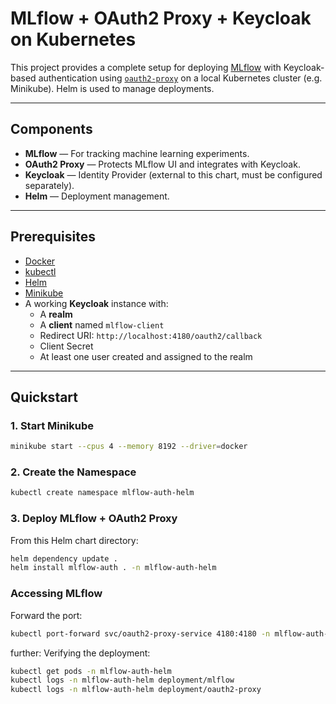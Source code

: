 # MLflow + OAuth2 Proxy + Keycloak on Kubernetes

This project provides a complete setup for deploying [MLflow](https://mlflow.org/) with Keycloak-based authentication using [`oauth2-proxy`](https://oauth2-proxy.github.io/oauth2-proxy/) on a local Kubernetes cluster (e.g. Minikube). Helm is used to manage deployments.

---

## Components

- **MLflow** — For tracking machine learning experiments.
- **OAuth2 Proxy** — Protects MLflow UI and integrates with Keycloak.
- **Keycloak** — Identity Provider (external to this chart, must be configured separately).
- **Helm** — Deployment management.

---

## Prerequisites

- [Docker](https://docs.docker.com/get-docker/)
- [kubectl](https://kubernetes.io/docs/tasks/tools/)
- [Helm](https://helm.sh/docs/intro/install/)
- [Minikube](https://minikube.sigs.k8s.io/docs/)
- A working **Keycloak** instance with:
    - A **realm**
    - A **client** named `mlflow-client`
    - Redirect URI: `http://localhost:4180/oauth2/callback`
    - Client Secret
    - At least one user created and assigned to the realm

---

## Quickstart

### 1. Start Minikube

```bash
minikube start --cpus 4 --memory 8192 --driver=docker
```
### 2. Create the Namespace

```bash
kubectl create namespace mlflow-auth-helm
```
### 3. Deploy MLflow + OAuth2 Proxy

From this Helm chart directory:
```bash
helm dependency update .
helm install mlflow-auth . -n mlflow-auth-helm
```
### Accessing MLflow
Forward the port:
```bash
kubectl port-forward svc/oauth2-proxy-service 4180:4180 -n mlflow-auth-helm
```

further: Verifying the deployment:
```bash
kubectl get pods -n mlflow-auth-helm
kubectl logs -n mlflow-auth-helm deployment/mlflow
kubectl logs -n mlflow-auth-helm deployment/oauth2-proxy
```